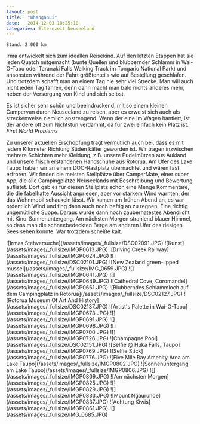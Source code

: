 ```yaml
---
layout: post
title:  "Whanganui"
date:   2014-12-03 18:25:10
categories: Elternzeit Neuseeland
---
```

	Stand: 2.060 km

Irma entwickelt sich zum ideallen Reisekind. Auf den letzten Etappen hat sie jeden Quatch mitgemacht (bunte Quellen und blubbernder Schlamm in Wai-O-Tapu oder Taranaki Falls Walking Track im Tongario National Park) und ansonsten während der Fahrt größtenteils wie auf Bestellung geschlafen. Und trotzdem schafft man an einem Tag nie sehr viel Strecke. Man will auch nicht jeden Tag fahren, denn dann macht man bald nichts anderes mehr, neben der Versorgung von Kind und sich selbst.

Es ist sicher sehr schön und beeindruckend, mit so einem kleinen Campervan durch Neuseeland zu reisen, aber es erweist sich auch als streckenweise ziemlich anstrengend. Wenn der eine im Wagen hantiert, ist der andere oft zum Nichtstun verdammt, da für zwei einfach kein Platz ist. *First World Problems*

Zu unserer aktuellen Erschöpfung trägt vermutlich auch bei, dass es mit jedem Kilometer Richtung Süden kälter geworden ist. Wir tragen inzwischen mehrere Schichten mehr Kleidung, z.B. unsere Pudelmützen aus Aukland und unsere frisch erstandenen Handschuhe aus Rotorua. Am Ufer des Lake Taupo haben wir an einem DOC-Rastplatz übernachtet und wären fast erfroren. Wir finden die meisten Stellplätze über CamperMate, einer super App, die alle Campingplätze Neuseelands mit Beschreibung und Bewertung auflistet. Dort gab es für diesen Stellplatz schon eine Menge Kommentare, die die fabelhafte Aussicht anpriesen, aber vor starkem Wind warnten, der das Wohnmobil schaukeln lässt. Wir kamen am frühen Abend an, es war ordentlich Wind und fing dann auch noch heftig an zu regnen. Eine richtig ungemütliche Suppe. Daraus wurde dann noch zauberhatestes Abendlicht mit Kino-Sonnenuntergang. Am nächsten Morgen strahlend blauer Himmel, so dass man die schneebedeckten Berge am anderen Ufer des riesigen Sees sehen konnte. War trotzdem scheiße kalt.


<div class="carousel">
![Irmas Stehversuche](/assets/images/_fullsize/DSC02091.JPG)
![Kunst](/assets/images/_fullsize/IMGP0613.JPG)
![Driving Creek Railway](/assets/images/_fullsize/IMGP0624.JPG)
![](/assets/images/_fullsize/DSC02101.JPG)
![New Zealand green-lipped mussel](/assets/images/_fullsize/IMG_0659.JPG)
![](/assets/images/_fullsize/IMGP0641.JPG)
![](/assets/images/_fullsize/IMGP0649.JPG)
![Cathedral Cove, Coromandel](/assets/images/_fullsize/IMGP0661.JPG)
![Blubberndes Schlammloch auf dem Campingplatz in Rotorua](/assets/images/_fullsize/DSC02127.JPG)
![Rotorua Museum Of Art And History](/assets/images/_fullsize/DSC02137.JPG)
![Artist's Palette in Wai-O-Tapu](/assets/images/_fullsize/IMGP0673.JPG)
![](/assets/images/_fullsize/IMGP0691.JPG)
![](/assets/images/_fullsize/IMGP0698.JPG)
![](/assets/images/_fullsize/IMGP0700.JPG)
![](/assets/images/_fullsize/IMGP0726.JPG)
![Champagne Pool](/assets/images/_fullsize/DSC02151.JPG)
![Selfie @ Huka Falls, Taupo](/assets/images/_fullsize/IMGP0769.JPG)
![Selfie Stick](/assets/images/_fullsize/IMGP0776.JPG)
![Five Mile Bay Amenity Area am Lake Taupo](/assets/images/_fullsize/IMGP0802.JPG)
![Sonnenuntergang am Lake Taupo](/assets/images/_fullsize/IMGP0806.JPG)
![](/assets/images/_fullsize/IMGP0809.JPG)
![Am nächsten Morgen](/assets/images/_fullsize/IMGP0825.JPG)
![](/assets/images/_fullsize/IMGP0829.JPG)
![](/assets/images/_fullsize/IMGP0833.JPG)
![Mount Ngauruhoe](/assets/images/_fullsize/IMGP0837.JPG)
![Achtung Kiwis](/assets/images/_fullsize/IMGP0861.JPG)
![](/assets/images/_fullsize/IMG_0685.JPG)
</div>
